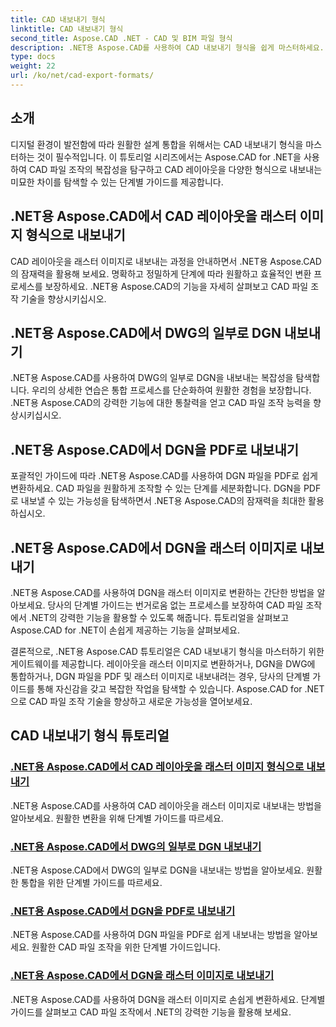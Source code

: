 ```yaml
---
title: CAD 내보내기 형식
linktitle: CAD 내보내기 형식
second_title: Aspose.CAD .NET - CAD 및 BIM 파일 형식
description: .NET용 Aspose.CAD를 사용하여 CAD 내보내기 형식을 쉽게 마스터하세요. 튜토리얼을 통해 CAD 레이아웃을 변환하고 DGN 파일을 PDF 및 래스터 이미지로 내보내는 방법을 알아보세요.
type: docs
weight: 22
url: /ko/net/cad-export-formats/
---
```


## 소개

디지털 환경이 발전함에 따라 원활한 설계 통합을 위해서는 CAD 내보내기 형식을 마스터하는 것이 필수적입니다. 이 튜토리얼 시리즈에서는 Aspose.CAD for .NET을 사용하여 CAD 파일 조작의 복잡성을 탐구하고 CAD 레이아웃을 다양한 형식으로 내보내는 미묘한 차이를 탐색할 수 있는 단계별 가이드를 제공합니다.

## .NET용 Aspose.CAD에서 CAD 레이아웃을 래스터 이미지 형식으로 내보내기

CAD 레이아웃을 래스터 이미지로 내보내는 과정을 안내하면서 .NET용 Aspose.CAD의 잠재력을 활용해 보세요. 명확하고 정밀하게 단계에 따라 원활하고 효율적인 변환 프로세스를 보장하세요. .NET용 Aspose.CAD의 기능을 자세히 살펴보고 CAD 파일 조작 기술을 향상시키십시오.

## .NET용 Aspose.CAD에서 DWG의 일부로 DGN 내보내기

.NET용 Aspose.CAD를 사용하여 DWG의 일부로 DGN을 내보내는 복잡성을 탐색합니다. 우리의 상세한 연습은 통합 프로세스를 단순화하여 원활한 경험을 보장합니다. .NET용 Aspose.CAD의 강력한 기능에 대한 통찰력을 얻고 CAD 파일 조작 능력을 향상시키십시오.

## .NET용 Aspose.CAD에서 DGN을 PDF로 내보내기

포괄적인 가이드에 따라 .NET용 Aspose.CAD를 사용하여 DGN 파일을 PDF로 쉽게 변환하세요. CAD 파일을 원활하게 조작할 수 있는 단계를 세분화합니다. DGN을 PDF로 내보낼 수 있는 가능성을 탐색하면서 .NET용 Aspose.CAD의 잠재력을 최대한 활용하십시오.

## .NET용 Aspose.CAD에서 DGN을 래스터 이미지로 내보내기

.NET용 Aspose.CAD를 사용하여 DGN을 래스터 이미지로 변환하는 간단한 방법을 알아보세요. 당사의 단계별 가이드는 번거로움 없는 프로세스를 보장하여 CAD 파일 조작에서 .NET의 강력한 기능을 활용할 수 있도록 해줍니다. 튜토리얼을 살펴보고 Aspose.CAD for .NET이 손쉽게 제공하는 기능을 살펴보세요.

결론적으로, .NET용 Aspose.CAD 튜토리얼은 CAD 내보내기 형식을 마스터하기 위한 게이트웨이를 제공합니다. 레이아웃을 래스터 이미지로 변환하거나, DGN을 DWG에 통합하거나, DGN 파일을 PDF 및 래스터 이미지로 내보내려는 경우, 당사의 단계별 가이드를 통해 자신감을 갖고 복잡한 작업을 탐색할 수 있습니다. Aspose.CAD for .NET으로 CAD 파일 조작 기술을 향상하고 새로운 가능성을 열어보세요.
## CAD 내보내기 형식 튜토리얼
### [.NET용 Aspose.CAD에서 CAD 레이아웃을 래스터 이미지 형식으로 내보내기](./export-cad-layouts-to-raster-image-formats/)
.NET용 Aspose.CAD를 사용하여 CAD 레이아웃을 래스터 이미지로 내보내는 방법을 알아보세요. 원활한 변환을 위해 단계별 가이드를 따르세요.
### [.NET용 Aspose.CAD에서 DWG의 일부로 DGN 내보내기](./export-dgn-as-part-of-dwg/)
.NET용 Aspose.CAD에서 DWG의 일부로 DGN을 내보내는 방법을 알아보세요. 원활한 통합을 위한 단계별 가이드를 따르세요.
### [.NET용 Aspose.CAD에서 DGN을 PDF로 내보내기](./export-dgn-to-pdf/)
.NET용 Aspose.CAD를 사용하여 DGN 파일을 PDF로 쉽게 내보내는 방법을 알아보세요. 원활한 CAD 파일 조작을 위한 단계별 가이드입니다.
### [.NET용 Aspose.CAD에서 DGN을 래스터 이미지로 내보내기](./export-dgn-to-raster-image/)
.NET용 Aspose.CAD를 사용하여 DGN을 래스터 이미지로 손쉽게 변환하세요. 단계별 가이드를 살펴보고 CAD 파일 조작에서 .NET의 강력한 기능을 활용해 보세요.